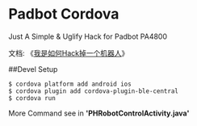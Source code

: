 Padbot Cordova
===

Just A Simple & Uglify Hack for Padbot PA4800

文档: 《[我是如何Hack掉一个机器人](https://www.phodal.com/blog/how-to-hack-a-robot/)》

##Devel Setup

    $ cordova platform add android ios
    $ cordova plugin add cordova-plugin-ble-central
    $ cordova run

More Command see in **'PHRobotControlActivity.java'**
